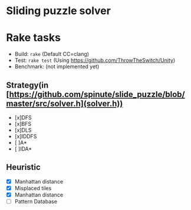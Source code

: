 # Sliding puzzle solver

# Rake tasks
* Build: `rake` (Default CC=clang)
* Test: `rake test` (Using <https://github.com/ThrowTheSwitch/Unity>)
* Benchmark: (not implemented yet)

## Strategy(in [https://github.com/spinute/slide_puzzle/blob/master/src/solver.h](solver.h))
* [x]DFS
* [x]BFS
* [x]DLS
* [x]IDDFS
* [ ]A\*
* [ ]IDA\*

## Heuristic
* [x] Manhattan distance
* [x] Misplaced tiles
* [x] Manhattan distance
* [ ] Pattern Database
